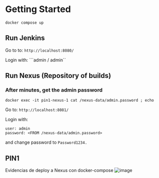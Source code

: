 # Getting Started

```
docker compose up

```

## Run Jenkins
Go to to: ```http://localhost:8080/```

Login with:
```admin / admin``


## Run Nexus (Repository of builds)
### After minutes, get the admin password 
```
docker exec -it pin1-nexus-1 cat /nexus-data/admin.password ; echo
```

Go to: ```http://localhost:8081/```

Login with: 
```
user: admin
password: <FROM /nexus-data/admin.password>
```
and change password to `Password1234.`


## PIN1
Evidencias de deploy a Nexus con docker-compose 
![image](https://github.com/tercemundo/PIN1/assets/1384962/da0c5890-a5b0-4aeb-bcb5-d374417826fe)